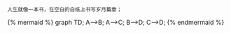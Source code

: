 # 

```
人生就像一本书，在空白的白纸上书写岁月篇章；
```




{% mermaid %} graph TD; A-->B; A-->C; B-->D; C-->D; {% endmermaid %}